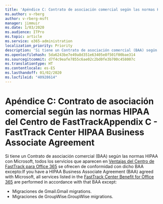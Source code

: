 ```yaml
---
title: 'Apéndice C: Contrato de asociación comercial según las normas HIPAA del Centro de FastTrack'
ms.author: v-rberg
author: v-rberg-msft
manager: jimmuir
ms.date: 1/03/2020
ms.audience: ITPro
ms.topic: article
ms.service: o365-administration
localization_priority: Priority
description: 'Si tiene un Contrato de asociación comercial (BAA) según las normas HIPAA con Microsoft para los servicios de FastTrack, todos los servicios que aparecen en FastTrack Center Benefit for Office 365 se incluyen en ese BAA excepto:'
ms.openlocfilehash: 5da6243be7e49a8d351e63405e8f501f00bae314
ms.sourcegitcommit: d7f4c9eafe7855c6ae02c2bd0fe3b700c458007c
ms.translationtype: HT
ms.contentlocale: es-ES
ms.lasthandoff: 01/02/2020
ms.locfileid: "40928614"
---
```

# <a name="appendix-c---fasttrack-center-hipaa-business-associate-agreement"></a><span data-ttu-id="1ed9a-103">Apéndice C: Contrato de asociación comercial según las normas HIPAA del Centro de FastTrack</span><span class="sxs-lookup"><span data-stu-id="1ed9a-103">Appendix C - FastTrack Center HIPAA Business Associate Agreement</span></span>

<span data-ttu-id="1ed9a-104">Si tiene un Contrato de asociación comercial (BAA) según las normas HIPAA con Microsoft, todos los servicios que aparecen en [Ventajas del Centro de FastTrack para Office 365](O365-fasttrack-benefit-for-office-365.md) se ofrecen de conformidad con dicho BAA excepto:</span><span class="sxs-lookup"><span data-stu-id="1ed9a-104">If you have a HIPAA Business Associate Agreement (BAA) agreed with Microsoft, all services listed in the [FastTrack Center Benefit for Office 365](O365-fasttrack-benefit-for-office-365.md) are performed in accordance with that BAA except:</span></span> 
  
- <span data-ttu-id="1ed9a-105">Migraciones de Gmail.</span><span class="sxs-lookup"><span data-stu-id="1ed9a-105">Gmail migrations.</span></span>   
- <span data-ttu-id="1ed9a-106">Migraciones de GroupWise.</span><span class="sxs-lookup"><span data-stu-id="1ed9a-106">GroupWise migrations.</span></span>
    

